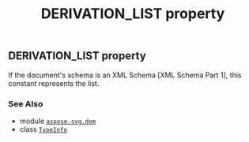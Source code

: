 ﻿---
title: DERIVATION_LIST property
second_title: Aspose.SVG for Python via .NET API References
description: 
type: docs
weight: 60
url: /python-net/aspose.svg.dom/typeinfo/derivation_list/
is_root: false
---

## DERIVATION_LIST property


If the document's schema is an XML Schema [XML Schema Part 1], this constant represents the list.

### See Also
* module [`aspose.svg.dom`](../../)
* class [`TypeInfo`](/svg/python-net/aspose.svg.dom/typeinfo)
